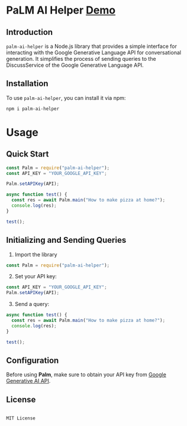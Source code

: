# PaLM AI Helper [Demo](https://youtu.be/rZFi79ioY-s)

## Introduction

`palm-ai-helper` is a Node.js library that provides a simple interface for interacting with the Google Generative Language API for conversational generation. It simplifies the process of sending queries to the DiscussService of the Google Generative Language API.

## Installation

To use `palm-ai-helper`, you can install it via npm:

```bash
npm i palm-ai-helper
```

# Usage

## Quick Start

```javascript
const Palm = require("palm-ai-helper");
const API_KEY = "YOUR_GOOGLE_API_KEY";

Palm.setAPIKey(API);

async function test() {
  const res = await Palm.main("How to make pizza at home?");
  console.log(res);
}

test();
```

## Initializing and Sending Queries

1. Import the library

```javascript
const Palm = require("palm-ai-helper");
```

2. Set your API key:

```javascript
const API_KEY = "YOUR_GOOGLE_API_KEY";
Palm.setAPIKey(API);
```

3. Send a query:

```javascript
async function test() {
  const res = await Palm.main("How to make pizza at home?");
  console.log(res);
}

test();
```

## Configuration

Before using <b>Palm</b>, make sure to obtain your API key from [Google Generative AI API](https://developers.generativeai.google/products/palm?authuser=3).

## License

```text

MIT License

```
